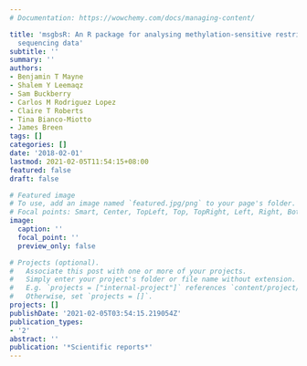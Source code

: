 ```yaml
---
# Documentation: https://wowchemy.com/docs/managing-content/

title: 'msgbsR: An R package for analysing methylation-sensitive restriction enzyme
  sequencing data'
subtitle: ''
summary: ''
authors:
- Benjamin T Mayne
- Shalem Y Leemaqz
- Sam Buckberry
- Carlos M Rodriguez Lopez
- Claire T Roberts
- Tina Bianco-Miotto
- James Breen
tags: []
categories: []
date: '2018-02-01'
lastmod: 2021-02-05T11:54:15+08:00
featured: false
draft: false

# Featured image
# To use, add an image named `featured.jpg/png` to your page's folder.
# Focal points: Smart, Center, TopLeft, Top, TopRight, Left, Right, BottomLeft, Bottom, BottomRight.
image:
  caption: ''
  focal_point: ''
  preview_only: false

# Projects (optional).
#   Associate this post with one or more of your projects.
#   Simply enter your project's folder or file name without extension.
#   E.g. `projects = ["internal-project"]` references `content/project/deep-learning/index.md`.
#   Otherwise, set `projects = []`.
projects: []
publishDate: '2021-02-05T03:54:15.219054Z'
publication_types:
- '2'
abstract: ''
publication: '*Scientific reports*'
---
```

